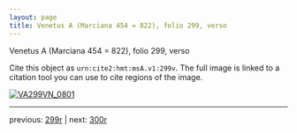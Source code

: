 ```yaml
---
layout: page
title: Venetus A (Marciana 454 = 822), folio 299, verso
---
```


Venetus A (Marciana 454 = 822), folio 299, verso

Cite this object as `urn:cite2:hmt:msA.v1:299v`.  The full image is linked to a citation tool you can use to cite regions of the image.

[![VA299VN_0801](http://www.homermultitext.org/iipsrv?IIIF=/project/homer/pyramidal/deepzoom/hmt/vaimg/2017a/VA299VN_0801.tif/full/800,/0/default.jpg)](http://www.homermultitext.org/ict2/?urn=urn:cite2:hmt:vaimg.2017a:VA299VN_0801) 

---

previous:  [299r](../299r/) | next: [300r](../300r/)